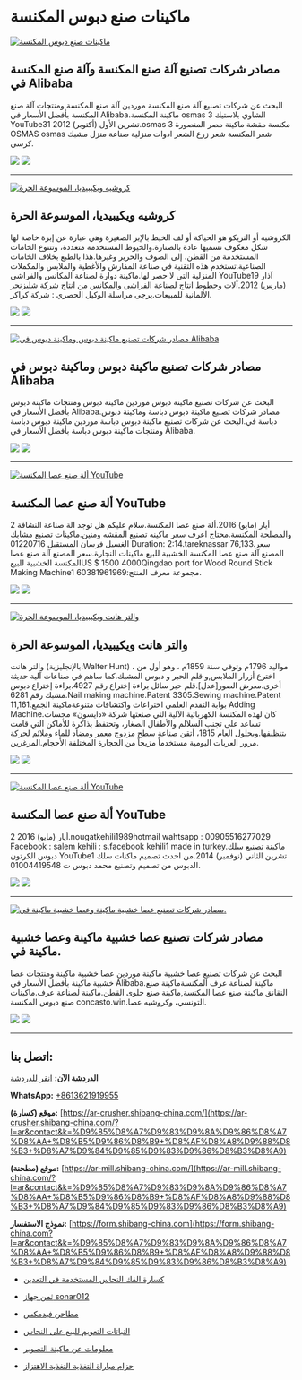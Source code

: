 # ماكينات صنع دبوس المكنسة

<a href="https://swt.shibang-china.com/?l=ar&img&k=%D9%85%D8%A7%D9%83%D9%8A%D9%86%D8%A7%D8%AA+%D8%B5%D9%86%D8%B9+%D8%AF%D8%A8%D9%88%D8%B3+%D8%A7%D9%84%D9%85%D9%83%D9%86%D8%B3%D8%A9" target="_blank">![ماكينات صنع دبوس المكنسة](http://static.shibang-china.com/all-800x300/1484.jpg)</a>

## مصادر شركات تصنيع آلة صنع المكنسة وآلة صنع المكنسة في Alibaba
البحث عن شركات تصنيع آلة صنع المكنسة موردين آلة صنع المكنسة ومنتجات آلة صنع المكنسة بأفضل الأسعار في Alibaba.ماكينة المكنسة osmas 3 الشاوي بلاستيك YouTube31 تشرين الأول (أكتوبر) 2012.osmas 3 مكنسة مقشة ماكينة مصر المنصورة OSMAS osmas شعر المكنسة شعر زرع الشعر ادوات منزلية صناعة منزل مشبك كرسي.


<a href="https://whatsapp.shibangsoft.com/WhatsApp.php" target="_blank" title="WhatsApp">![](http://static.shibang-china.com/icon/whatsapp.png)</a> <a href="https://swt.shibang-china.com/?l=ar&icon&k=%D9%85%D8%A7%D9%83%D9%8A%D9%86%D8%A7%D8%AA+%D8%B5%D9%86%D8%B9+%D8%AF%D8%A8%D9%88%D8%B3+%D8%A7%D9%84%D9%85%D9%83%D9%86%D8%B3%D8%A9" target="_blank">![](http://static.shibang-china.com/icon/chat-ar.png)</a>

---

<a href="https://swt.shibang-china.com/?l=ar&img&k=%D9%85%D8%A7%D9%83%D9%8A%D9%86%D8%A7%D8%AA+%D8%B5%D9%86%D8%B9+%D8%AF%D8%A8%D9%88%D8%B3+%D8%A7%D9%84%D9%85%D9%83%D9%86%D8%B3%D8%A9" target="_blank">![كروشيه ويكيبيديا، الموسوعة الحرة](http://static.shibang-china.com/all-800x300/214.jpg)</a>

## كروشيه ويكيبيديا، الموسوعة الحرة
الكروشيه أو التريكو هو الحياكة أو لف الخيط بالإبر الصغيرة وهي عبارة عن إبرة خاصة لها شكل معكوف نسميها عادة بالصنارة.والخيوط المستخدمة متعددة، وتتنوع الخامات المستخدمة من القطن، إلى الصوف والحرير وغيرها.هذا بالطبع بخلاف الخامات الصناعية.تستخدم هذه التقنية في صناعة المفارش والأغطية والملابس والمكملات المنزلية التي لا حصر لها.ماكينة دوارة لصناعة المكانس والفراشي YouTube19 آذار (مارس) 2012.آلات وحطوط انتاج لصناعة الفراشي والمكانس من انتاج شركة شليزنجر الألمانية للمبيعات.يرجى مراسلة الوكيل الحصري : شركة كراكر.


<a href="https://whatsapp.shibangsoft.com/WhatsApp.php" target="_blank" title="WhatsApp">![](http://static.shibang-china.com/icon/whatsapp.png)</a> <a href="https://swt.shibang-china.com/?l=ar&icon&k=%D9%85%D8%A7%D9%83%D9%8A%D9%86%D8%A7%D8%AA+%D8%B5%D9%86%D8%B9+%D8%AF%D8%A8%D9%88%D8%B3+%D8%A7%D9%84%D9%85%D9%83%D9%86%D8%B3%D8%A9" target="_blank">![](http://static.shibang-china.com/icon/chat-ar.png)</a>

---

<a href="https://swt.shibang-china.com/?l=ar&img&k=%D9%85%D8%A7%D9%83%D9%8A%D9%86%D8%A7%D8%AA+%D8%B5%D9%86%D8%B9+%D8%AF%D8%A8%D9%88%D8%B3+%D8%A7%D9%84%D9%85%D9%83%D9%86%D8%B3%D8%A9" target="_blank">![مصادر شركات تصنيع ماكينة دبوس وماكينة دبوس في Alibaba](http://static.shibang-china.com/all-800x300/853.jpg)</a>

## مصادر شركات تصنيع ماكينة دبوس وماكينة دبوس في Alibaba
البحث عن شركات تصنيع ماكينة دبوس موردين ماكينة دبوس ومنتجات ماكينة دبوس بأفضل الأسعار في Alibaba.مصادر شركات تصنيع ماكينة دبوس دباسة وماكينة دبوس دباسة في.البحث عن شركات تصنيع ماكينة دبوس دباسة موردين ماكينة دبوس دباسة ومنتجات ماكينة دبوس دباسة بأفضل الأسعار في Alibaba.


<a href="https://whatsapp.shibangsoft.com/WhatsApp.php" target="_blank" title="WhatsApp">![](http://static.shibang-china.com/icon/whatsapp.png)</a> <a href="https://swt.shibang-china.com/?l=ar&icon&k=%D9%85%D8%A7%D9%83%D9%8A%D9%86%D8%A7%D8%AA+%D8%B5%D9%86%D8%B9+%D8%AF%D8%A8%D9%88%D8%B3+%D8%A7%D9%84%D9%85%D9%83%D9%86%D8%B3%D8%A9" target="_blank">![](http://static.shibang-china.com/icon/chat-ar.png)</a>

---

<a href="https://swt.shibang-china.com/?l=ar&img&k=%D9%85%D8%A7%D9%83%D9%8A%D9%86%D8%A7%D8%AA+%D8%B5%D9%86%D8%B9+%D8%AF%D8%A8%D9%88%D8%B3+%D8%A7%D9%84%D9%85%D9%83%D9%86%D8%B3%D8%A9" target="_blank">![ألة صنع عصا المكنسة YouTube](http://static.shibang-china.com/all-800x300/14.jpg)</a>

## ألة صنع عصا المكنسة YouTube
2 أيار (مايو) 2016.ألة صنع عصا المكنسة.سلام عليكم هل توجد الة صناعة النشافة والمصلحة المكنسة﻿.محتاج اعرف سعر ماكينه تصنيع المقشه ومنين﻿.ماكينات تصنيع مشابك الغسيل فرسان المستقبل 01220716 Duration: 2:14.tareknassar 76,133.سعر المصنع آلة صنع عصا المكنسة الخشبية للبيع ماكينات النجارة.سعر المصنع آلة صنع عصا المكنسة الخشبية للبيعUS $ 1500 4000Qingdao port for Wood Round Stick Making Machine1 مجموعة معرف المنتج:60381961969.


<a href="https://whatsapp.shibangsoft.com/WhatsApp.php" target="_blank" title="WhatsApp">![](http://static.shibang-china.com/icon/whatsapp.png)</a> <a href="https://swt.shibang-china.com/?l=ar&icon&k=%D9%85%D8%A7%D9%83%D9%8A%D9%86%D8%A7%D8%AA+%D8%B5%D9%86%D8%B9+%D8%AF%D8%A8%D9%88%D8%B3+%D8%A7%D9%84%D9%85%D9%83%D9%86%D8%B3%D8%A9" target="_blank">![](http://static.shibang-china.com/icon/chat-ar.png)</a>

---

<a href="https://swt.shibang-china.com/?l=ar&img&k=%D9%85%D8%A7%D9%83%D9%8A%D9%86%D8%A7%D8%AA+%D8%B5%D9%86%D8%B9+%D8%AF%D8%A8%D9%88%D8%B3+%D8%A7%D9%84%D9%85%D9%83%D9%86%D8%B3%D8%A9" target="_blank">![والتر هانت ويكيبيديا، الموسوعة الحرة](http://static.shibang-china.com/all-800x300/894.jpg)</a>

## والتر هانت ويكيبيديا، الموسوعة الحرة
والتر هانت (بالإنجليزية:Walter Hunt) ، مواليد 1796م وتوفي سنة 1859م ، وهو أول من اخترع أزرار الملابس,و قلم الحبر و دبوس المشبك.كما ساهم في صناعات آلية حديثة أخرى.معرض الصور[عدل].قلم حبر سائل براءة إختراع رقم 4927.براءة إختراع دبوس مشبك رقم 6281.Nail making machine.Patent 3305.Sewing machine.Patent 11,161.بوابة التقدم العلمي اختراعات واكتشافات متنوعةماكينة الجمع Adding Machine.كان لهذه المكنسة الكهربائية الآلية التي صنعتها شركة «دايسون» مجسات تساعد على تجنب السلالم والأطفال الصغار، وتحتفظ بذاكرة للأماكن التي قامت بتنظيفها.وبحلول العام 1815، أتقن صناعة سطح مزدوج معمر ومضاد للماء وملائم لحركة مرور العربات اليومية مستخدماً مزيجاً من الحجارة المختلفة الأحجام.المرغرين.


<a href="https://whatsapp.shibangsoft.com/WhatsApp.php" target="_blank" title="WhatsApp">![](http://static.shibang-china.com/icon/whatsapp.png)</a> <a href="https://swt.shibang-china.com/?l=ar&icon&k=%D9%85%D8%A7%D9%83%D9%8A%D9%86%D8%A7%D8%AA+%D8%B5%D9%86%D8%B9+%D8%AF%D8%A8%D9%88%D8%B3+%D8%A7%D9%84%D9%85%D9%83%D9%86%D8%B3%D8%A9" target="_blank">![](http://static.shibang-china.com/icon/chat-ar.png)</a>

---

<a href="https://swt.shibang-china.com/?l=ar&img&k=%D9%85%D8%A7%D9%83%D9%8A%D9%86%D8%A7%D8%AA+%D8%B5%D9%86%D8%B9+%D8%AF%D8%A8%D9%88%D8%B3+%D8%A7%D9%84%D9%85%D9%83%D9%86%D8%B3%D8%A9" target="_blank">![ألة صنع عصا المكنسة YouTube](http://static.shibang-china.com/all-800x300/663.jpg)</a>

## ألة صنع عصا المكنسة YouTube
2 أيار (مايو) 2016.nougatkehili1989hotmail wahtsapp : 00905516277029 Facebook : salem kehili : s.facebook kehili1 made in turkey.ماكينة تصنيع سلك دبوس الكرتون YouTube1 تشرين الثاني (نوفمبر) 2014.من احدث تصميم ماكنات سلك الدبوس من تصميم وتصنيع محمد دبوس ت 01004419548.


<a href="https://whatsapp.shibangsoft.com/WhatsApp.php" target="_blank" title="WhatsApp">![](http://static.shibang-china.com/icon/whatsapp.png)</a> <a href="https://swt.shibang-china.com/?l=ar&icon&k=%D9%85%D8%A7%D9%83%D9%8A%D9%86%D8%A7%D8%AA+%D8%B5%D9%86%D8%B9+%D8%AF%D8%A8%D9%88%D8%B3+%D8%A7%D9%84%D9%85%D9%83%D9%86%D8%B3%D8%A9" target="_blank">![](http://static.shibang-china.com/icon/chat-ar.png)</a>

---

<a href="https://swt.shibang-china.com/?l=ar&img&k=%D9%85%D8%A7%D9%83%D9%8A%D9%86%D8%A7%D8%AA+%D8%B5%D9%86%D8%B9+%D8%AF%D8%A8%D9%88%D8%B3+%D8%A7%D9%84%D9%85%D9%83%D9%86%D8%B3%D8%A9" target="_blank">![مصادر شركات تصنيع عصا خشبية ماكينة وعصا خشبية ماكينة في.](http://static.shibang-china.com/all-800x300/92.jpg)</a>

## مصادر شركات تصنيع عصا خشبية ماكينة وعصا خشبية ماكينة في.
البحث عن شركات تصنيع عصا خشبية ماكينة موردين عصا خشبية ماكينة ومنتجات عصا خشبية ماكينة بأفضل الأسعار في Alibaba.ماكينة لصناعة عرف المكنسةماكينة صنع النقانق ماكينة صنع عصا المكنسة,ماكينة صنع حلوى القطن.ماكينة لصناعة عرف.ماكينات صنع دبوس المكنسة concasto.win.التونسي، وكروشيه عصا.


<a href="https://whatsapp.shibangsoft.com/WhatsApp.php" target="_blank" title="WhatsApp">![](http://static.shibang-china.com/icon/whatsapp.png)</a> <a href="https://swt.shibang-china.com/?l=ar&icon&k=%D9%85%D8%A7%D9%83%D9%8A%D9%86%D8%A7%D8%AA+%D8%B5%D9%86%D8%B9+%D8%AF%D8%A8%D9%88%D8%B3+%D8%A7%D9%84%D9%85%D9%83%D9%86%D8%B3%D8%A9" target="_blank">![](http://static.shibang-china.com/icon/chat-ar.png)</a>

---
## اتصل بنا:

**الدردشة الآن:** [انقر للدردشة](https://swt.shibang-china.com?l=ar&contact&k=%D9%85%D8%A7%D9%83%D9%8A%D9%86%D8%A7%D8%AA+%D8%B5%D9%86%D8%B9+%D8%AF%D8%A8%D9%88%D8%B3+%D8%A7%D9%84%D9%85%D9%83%D9%86%D8%B3%D8%A9)

**WhatsApp:**  [+8613621919955](https://whatsapp.shibangsoft.com/WhatsApp.php)

**موقع (كسارة):** [https://ar-crusher.shibang-china.com/](https://ar-crusher.shibang-china.com/?l=ar&contact&k=%D9%85%D8%A7%D9%83%D9%8A%D9%86%D8%A7%D8%AA+%D8%B5%D9%86%D8%B9+%D8%AF%D8%A8%D9%88%D8%B3+%D8%A7%D9%84%D9%85%D9%83%D9%86%D8%B3%D8%A9)

**موقع (مطحنة):** [https://ar-mill.shibang-china.com/](https://ar-mill.shibang-china.com/?l=ar&contact&k=%D9%85%D8%A7%D9%83%D9%8A%D9%86%D8%A7%D8%AA+%D8%B5%D9%86%D8%B9+%D8%AF%D8%A8%D9%88%D8%B3+%D8%A7%D9%84%D9%85%D9%83%D9%86%D8%B3%D8%A9)

**نموذج الاستفسار:** [https://form.shibang-china.com](https://form.shibang-china.com?l=ar&contact&k=%D9%85%D8%A7%D9%83%D9%8A%D9%86%D8%A7%D8%AA+%D8%B5%D9%86%D8%B9+%D8%AF%D8%A8%D9%88%D8%B3+%D8%A7%D9%84%D9%85%D9%83%D9%86%D8%B3%D8%A9)

* [كسارة الفك النحاس المستخدمة في التعدين](../19/%D9%83%D8%B3%D8%A7%D8%B1%D8%A9%20%D8%A7%D9%84%D9%81%D9%83%20%D8%A7%D9%84%D9%86%D8%AD%D8%A7%D8%B3%20%D8%A7%D9%84%D9%85%D8%B3%D8%AA%D8%AE%D8%AF%D9%85%D8%A9%20%D9%81%D9%8A%20%D8%A7%D9%84%D8%AA%D8%B9%D8%AF%D9%8A%D9%86.md)

* [ثمن جهاز sonar012](../19/%D8%AB%D9%85%D9%86%20%D8%AC%D9%87%D8%A7%D8%B2%20sonar012.md)

* [مطاحن فيدمكس](../16/%D9%85%D8%B7%D8%A7%D8%AD%D9%86%20%D9%81%D9%8A%D8%AF%D9%85%D9%83%D8%B3.md)

* [النباتات التعويم للبيع على النحاس](../17/%D8%A7%D9%84%D9%86%D8%A8%D8%A7%D8%AA%D8%A7%D8%AA%20%D8%A7%D9%84%D8%AA%D8%B9%D9%88%D9%8A%D9%85%20%D9%84%D9%84%D8%A8%D9%8A%D8%B9%20%D8%B9%D9%84%D9%89%20%D8%A7%D9%84%D9%86%D8%AD%D8%A7%D8%B3.md)

* [معلومات عن ماكينة التصوير](../17/%D9%85%D8%B9%D9%84%D9%88%D9%85%D8%A7%D8%AA%20%D8%B9%D9%86%20%D9%85%D8%A7%D9%83%D9%8A%D9%86%D8%A9%20%D8%A7%D9%84%D8%AA%D8%B5%D9%88%D9%8A%D8%B1.md)

* [حزام مباراة التغذية التغذية الاهتزاز](../18/%D8%AD%D8%B2%D8%A7%D9%85%20%D9%85%D8%A8%D8%A7%D8%B1%D8%A7%D8%A9%20%D8%A7%D9%84%D8%AA%D8%BA%D8%B0%D9%8A%D8%A9%20%D8%A7%D9%84%D8%AA%D8%BA%D8%B0%D9%8A%D8%A9%20%D8%A7%D9%84%D8%A7%D9%87%D8%AA%D8%B2%D8%A7%D8%B2.md)